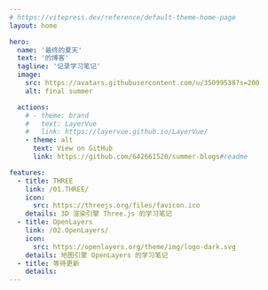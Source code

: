 ```yaml
---
# https://vitepress.dev/reference/default-theme-home-page
layout: home

hero:
  name: '最终的夏天'
  text: '的博客'
  tagline: '记录学习笔记'
  image:
    src: https://avatars.githubusercontent.com/u/35099538?s=200
    alt: final summer

  actions:
    # - theme: brand
    #   text: LayerVue
    #   link: https://layervue.github.io/LayerVue/
    - theme: alt
      text: View on GitHub
      link: https://github.com/642661520/summer-blogs#readme

features:
  - title: THREE
    link: /01.THREE/
    icon:
      src: https://threejs.org/files/favicon.ico
    details: 3D 渲染引擎 Three.js 的学习笔记
  - title: OpenLayers
    link: /02.OpenLayers/
    icon:
      src: https://openlayers.org/theme/img/logo-dark.svg
    details: 地图引擎 OpenLayers 的学习笔记
  - title: 等待更新
    details:
---
```

